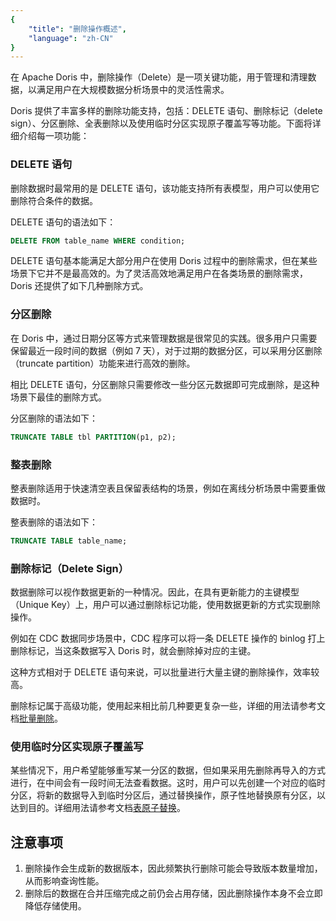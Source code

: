 ```yaml
---
{
    "title": "删除操作概述",
    "language": "zh-CN"
}
---
```


在 Apache Doris 中，删除操作（Delete）是一项关键功能，用于管理和清理数据，以满足用户在大规模数据分析场景中的灵活性需求。

Doris 提供了丰富多样的删除功能支持，包括：DELETE 语句、删除标记（delete sign）、分区删除、全表删除以及使用临时分区实现原子覆盖写等功能。下面将详细介绍每一项功能：

### DELETE 语句

删除数据时最常用的是 DELETE 语句，该功能支持所有表模型，用户可以使用它删除符合条件的数据。

DELETE 语句的语法如下：

```sql
DELETE FROM table_name WHERE condition;
```

DELETE 语句基本能满足大部分用户在使用 Doris 过程中的删除需求，但在某些场景下它并不是最高效的。为了灵活高效地满足用户在各类场景的删除需求，Doris 还提供了如下几种删除方式。

### 分区删除

在 Doris 中，通过日期分区等方式来管理数据是很常见的实践。很多用户只需要保留最近一段时间的数据（例如 7 天），对于过期的数据分区，可以采用分区删除（truncate partition）功能来进行高效的删除。

相比 DELETE 语句，分区删除只需要修改一些分区元数据即可完成删除，是这种场景下最佳的删除方式。

分区删除的语法如下：

```sql
TRUNCATE TABLE tbl PARTITION(p1, p2);
```

### 整表删除

整表删除适用于快速清空表且保留表结构的场景，例如在离线分析场景中需要重做数据时。

整表删除的语法如下：

```sql
TRUNCATE TABLE table_name;
```

### 删除标记（Delete Sign）

数据删除可以视作数据更新的一种情况。因此，在具有更新能力的主键模型（Unique Key）上，用户可以通过删除标记功能，使用数据更新的方式实现删除操作。

例如在 CDC 数据同步场景中，CDC 程序可以将一条 DELETE 操作的 binlog 打上删除标记，当这条数据写入 Doris 时，就会删除掉对应的主键。

这种方式相对于 DELETE 语句来说，可以批量进行大量主键的删除操作，效率较高。

删除标记属于高级功能，使用起来相比前几种要更复杂一些，详细的用法请参考文档[批量删除](./batch-delete-manual.md)。

### 使用临时分区实现原子覆盖写

某些情况下，用户希望能够重写某一分区的数据，但如果采用先删除再导入的方式进行，在中间会有一段时间无法查看数据。这时，用户可以先创建一个对应的临时分区，将新的数据导入到临时分区后，通过替换操作，原子性地替换原有分区，以达到目的。详细用法请参考文档[表原子替换](./atomicity-replace.md)。

## 注意事项

1. 删除操作会生成新的数据版本，因此频繁执行删除可能会导致版本数量增加，从而影响查询性能。
2. 删除后的数据在合并压缩完成之前仍会占用存储，因此删除操作本身不会立即降低存储使用。
